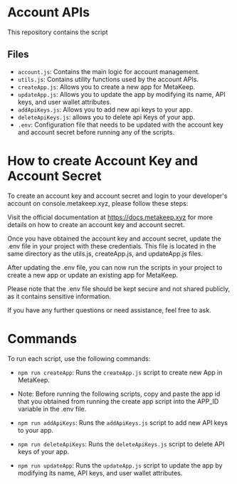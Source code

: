 # Account APIs

This repository contains the script

## Files

- `account.js`: Contains the main logic for account management.
- `utils.js`: Contains utility functions used by the account APIs.
- `createApp.js`: Allows you to create a new app for MetaKeep.
- `updateApp.js`: Allows you to update the app by modifying its name, API keys, and user wallet attributes.
- `addApiKeys.js`: Allows you to add new api keys to your app.
- `deleteApiKeys.js`: allows you to delete api Keys of your app.
- `.env`: Configuration file that needs to be updated with the account key and account secret before running any of the scripts.

# How to create Account Key and Account Secret

To create an account key and account secret and login to your developer's account on console.metakeep.xyz, please follow these steps:

Visit the official documentation at https://docs.metakeep.xyz for more details on how to create an account key and account secret.

Once you have obtained the account key and account secret, update the .env file in your project with these credentials. This file is located in the same directory as the utils.js, createApp.js, and updateApp.js files.

After updating the .env file, you can now run the scripts in your project to create a new app or update an existing app for MetaKeep.

Please note that the .env file should be kept secure and not shared publicly, as it contains sensitive information.

If you have any further questions or need assistance, feel free to ask.

# Commands

To run each script, use the following commands:

- `npm run createApp`: Runs the `createApp.js` script to create new App in MetaKeep.

- Note: Before running the following scripts, copy and paste the app id that you obtained from running the create app script into the APP_ID variable in the .env file.

- `npm run addApiKeys`: Runs the `addApiKeys.js` script to add new API keys to your app.
- `npm run deleteApiKeys`: Runs the `deleteApiKeys.js` script to delete API keys of your app.
- `npm run updateApp`: Runs the `updateApp.js` script to update the app by modifying its name, API keys, and user wallet attributes.
